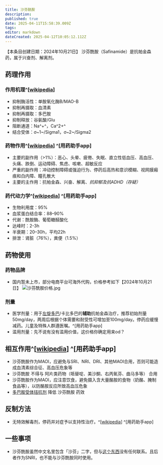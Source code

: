 ```yaml
---
title: 沙芬酰胺
description: 
published: true
date: 2025-04-11T15:58:39.009Z
tags: 
editor: markdown
dateCreated: 2025-04-12T10:05:12.112Z
---
```


【本条目创建日期：2024年10月21日】
沙芬酰胺（Safinamide）是抗帕金森药，属于兴奋剂、解离剂。
## 药理作用
### 作用机理^[[wikipedia](https://en.wikipedia.org/wiki/Safinamide)]
- 抑制酶活性：单胺氧化酶B/MAO-B
- 抑制再摄取：血清素
- 抑制再摄取：多巴胺
- 抑制释放：谷氨酸/Glu
- 阻断通道：Na^+^，Ca^2+^
- 结合受体：σ~1~/Sigma1，σ~2~/Sigma2
### 药物作用^[[wikipedia](https://en.wikipedia.org/wiki/Safinamide)] ^[用药助手app]
- 主要的副作用（>1%）：恶心、头晕、疲倦、失眠、直立性低血压、高血压、头痛、跌倒、运动障碍、焦虑、咳嗽、超敏反应
- 严重的副作用：冲动控制障碍或强迫行为、停药后高热和意识模糊、视网膜瘢痕和白内障、瞳孔散大
- 主要的主作用：抗帕金森、兴奋、解离、*抗抑郁及抗ADHD（存疑）*
### 药代动力学^[[wikipedia](https://en.wikipedia.org/wiki/Safinamide)] ^[用药助手app]
- 生物利用度：95%
- 血浆蛋白结合率：88–90%
- 代谢：酰胺酶、葡萄糖醛酸化
- 达峰时：2-3h
- 半衰期：20–30h，平均22h
- 排泄：肾脏（76%），粪便（1.5%）
## 药物使用
### 药物品牌
- 国内暂未上市，部分电商平台可海外代购，价格参考如下【2024年10月21日】
![沙芬酰胺价格.jpg](/imgs/沙芬酰胺价格.jpg)
### 剂量
- 医学剂量：用于[左旋多巴](/drug/多巴丝肼)/卡比多巴的**辅助**抗帕金森治疗，推荐初始剂量50mg/day，两周后根据个体需要和耐受性可增加至100mg/day。停药应缓慢减药。儿童及特殊人群遵医嘱。^[用药助手app]
- 滥用剂量：先不说有没有滥用价值，这价格你确定用来od？
## 相互作用^[[wikipedia](https://en.wikipedia.org/wiki/Safinamide#Interactions)] ^[用药助手app]
- 沙芬酰胺作为MAOI，应避免与SRI、NRI、DRI、其他MAOI合用，否则可能造成血清素综合征、高血压危象等
- 沙芬酰胺 不得与 阿片类药物（哌替啶、美沙酮、右丙氧芬、曲马多等） 合用
- 沙芬酰胺作为MAOI，应注意饮食，避免摄入含大量酪胺的食物（奶酪、腌制食品等），以防酪胺反应所致高血压危象
- [多巴胺受体拮抗剂](/t/多巴胺受体拮抗剂) 降低 沙芬酰胺 药效
## 反制方法
- 无特效解毒剂，停药并对症予以支持性治疗。^[[wikipedia](https://en.wikipedia.org/wiki/Safinamide#Overdose)] ^[用药助手app]
## 一些事项
- 沙芬酰胺虽然中文名里包含「沙芬」二字，但与[这个东西](/drug/DXM)没有任何联系。且后者作为SNRI，也不能与沙芬酰胺同时使用。
